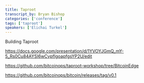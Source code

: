 ```yaml
---
title: Taproot
transcript_by: Bryan Bishop
categories: ['conference']
tags: ['taproot']
speakers: ['Elichai Turkel']
---
```


Building Taproot

<https://docs.google.com/presentation/d/1YVOYJGmQ_mY-5_Rs0Cu84AYSI6wCvpfIgoapfgsYP2U/edit>

<https://github.com/bitcoinops/taproot-workshop/tree/BitcoinEdge>

<https://github.com/bitcoinops/bitcoin/releases/tag/v0.1>

